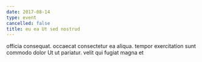 ```yaml
---
date: 2017-08-14
type: event
cancelled: false
title: eu ea Ut sed nostrud
---
```

officia consequat. occaecat consectetur ea aliqua. tempor exercitation sunt commodo dolor Ut ut pariatur. velit qui fugiat magna et